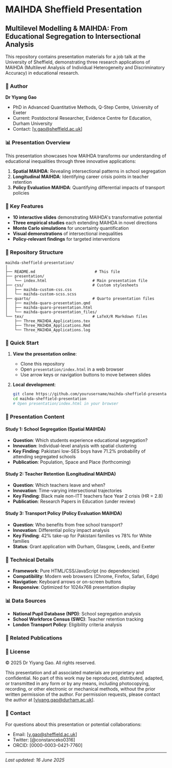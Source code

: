 # MAIHDA Sheffield Presentation

## Multilevel Modelling & MAIHDA: From Educational Segregation to Intersectional Analysis

This repository contains presentation materials for a job talk at the University of Sheffield, demonstrating three research applications of MAIHDA (Multilevel Analysis of Individual Heterogeneity and Discriminatory Accuracy) in educational research.

### 👤 Author

**Dr Yiyang Gao**  
- PhD in Advanced Quantitative Methods, Q-Step Centre, University of Exeter  
- Current: Postdoctoral Researcher, Evidence Centre for Education, Durham University  
- Contact: [y.gao@sheffield.ac.uk]

### 📊 Presentation Overview

This presentation showcases how MAIHDA transforms our understanding of educational inequalities through three innovative applications:

1. **Spatial MAIHDA**: Revealing intersectional patterns in school segregation
2. **Longitudinal MAIHDA**: Identifying career crisis points in teacher retention
3. **Policy Evaluation MAIHDA**: Quantifying differential impacts of transport policies

### 🎯 Key Features

- **10 interactive slides** demonstrating MAIHDA's transformative potential
- **Three empirical studies** each extending MAIHDA in novel directions
- **Monte Carlo simulations** for uncertainty quantification
- **Visual demonstrations** of intersectional inequalities
- **Policy-relevant findings** for targeted interventions

### 📁 Repository Structure

```
maihda-sheffield-presentation/
│
├── README.md                          # This file
├── presentation/
│   └── index.html                    # Main presentation file
├── css/                              # Custom stylesheets
│   ├── maihda-custom-css.css
│   └── maihda-custom-scss.scss
├── quarto/                           # Quarto presentation files
│   ├── maihda-quaro-presentation.qmd
│   ├── maihda-quaro-presentation.html
│   └── maihda-quaro-presentation_files/
└── tex/                              # LaTeX/R Markdown files
    ├── Three_MAIHDA_Applications.tex
    ├── Three_MAIHDA_Applications.Rmd
    └── Three_MAIHDA_Applications.log
```

### 🚀 Quick Start

1. **View the presentation online**: 
   - Clone this repository
   - Open `presentation/index.html` in a web browser
   - Use arrow keys or navigation buttons to move between slides

2. **Local development**:
   ```bash
   git clone https://github.com/yourusername/maihda-sheffield-presentation.git
   cd maihda-sheffield-presentation
   # Open presentation/index.html in your browser
   ```

### 📑 Presentation Content

#### Study 1: School Segregation (Spatial MAIHDA)
- **Question**: Which students experience educational segregation?
- **Innovation**: Individual-level analysis with spatial clustering
- **Key Finding**: Pakistani low-SES boys have 71.2% probability of attending segregated schools
- **Publication**: Population, Space and Place (forthcoming)

#### Study 2: Teacher Retention (Longitudinal MAIHDA)
- **Question**: Which teachers leave and when?
- **Innovation**: Time-varying intersectional trajectories
- **Key Finding**: Black male non-ITT teachers face Year 2 crisis (HR = 2.8)
- **Publication**: Research Papers in Education (under review)

#### Study 3: Transport Policy (Policy Evaluation MAIHDA)
- **Question**: Who benefits from free school transport?
- **Innovation**: Differential policy impact analysis
- **Key Finding**: 42% take-up for Pakistani families vs 78% for White families
- **Status**: Grant application with Durham, Glasgow, Leeds, and Exeter

### 🔧 Technical Details

- **Framework**: Pure HTML/CSS/JavaScript (no dependencies)
- **Compatibility**: Modern web browsers (Chrome, Firefox, Safari, Edge)
- **Navigation**: Keyboard arrows or on-screen buttons
- **Responsive**: Optimized for 1024x768 presentation display

### 📊 Data Sources

- **National Pupil Database (NPD)**: School segregation analysis
- **School Workforce Census (SWC)**: Teacher retention tracking
- **London Transport Policy**: Eligibility criteria analysis


### 📝 Related Publications

### 📄 License
© 2025 Dr Yiyang Gao. All rights reserved.

This presentation and all associated materials are proprietary and confidential. No part of this work may be reproduced, distributed, adapted, or transmitted in any form or by any means, including photocopying, recording, or other electronic or mechanical methods, without the prior written permission of the author.
For permission requests, please contact the author at [yiyang.gao@durham.ac.uk].

### 📧 Contact

For questions about this presentation or potential collaborations:
- Email: [y.gao@sheffield.ac.uk]
- Twitter: [@constanceko0316]
- ORCID: [0000-0003-0421-7760]

---

*Last updated: 16 June 2025*
